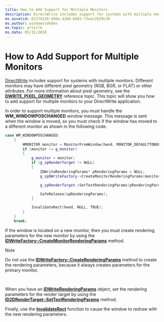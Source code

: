 ```yaml
---
title: How to Add Support for Multiple Monitors
description: DirectWrite includes support for systems with multiple monitors.
ms.assetid: 62274126-49da-4166-8482-73aac2b29c26
ms.author: windowssdkdev
ms.topic: article
ms.date: 05/31/2018
---
```


# How to Add Support for Multiple Monitors

[DirectWrite](direct-write-portal.md) includes support for systems with multiple monitors. Different monitors may have different pixel geometry (RGB, BGR, or FLAT) or other attributes. For more information about pixel geometry, see the [**DWRITE\_PIXEL\_GEOMETRY**](/windows/desktop/api/dwrite/ne-dwrite-dwrite_pixel_geometry) reference topic. This topic will show you how to add support for multiple monitors to your DirectWrite application.

In order to support multiple monitors, you must handle the **WM\_WINDOWPOSCHANGED** window message. This message is sent when the window is moved, so you must check if the window has moved to a different monitor as shown in the following code.


```C++
case WM_WINDOWPOSCHANGED:
    {
        HMONITOR monitor = MonitorFromWindow(hwnd, MONITOR_DEFAULTTONULL);
        if (monitor != g_monitor)
        {
            g_monitor = monitor;
            if (g_spRenderTarget != NULL)
            {
                IDWriteRenderingParams* pRenderingParams = NULL;
                g_spDWriteFactory->CreateMonitorRenderingParams(monitor, &pRenderingParams);

                g_spRenderTarget->SetTextRenderingParams(pRenderingParams);

                SafeRelease(&pRenderingParams);
            }

            InvalidateRect(hwnd, NULL, TRUE);
        }
    }
    break;
```



If the window is located on a new monitor, then you must create rendering parameters for the new monitor by using the [**IDWriteFactory::CreateMonitorRenderingParams**](https://msdn.microsoft.com/en-us/library/Dd368199(v=VS.85).aspx) method.

> [!Note]  
> Do not use the [**IDWriteFactory::CreateRenderingParams**](https://msdn.microsoft.com/en-us/library/Dd368201(v=VS.85).aspx) method to create the rendering parameters, because it always creates parameters for the primary monitor.

 

When you have an [**IDWriteRenderingParams**](https://msdn.microsoft.com/en-us/library/Dd371285(v=VS.85).aspx) object, set the rendering parameters for the render target by using the [**ID2DRenderTarget::SetTextRenderingParams**](https://msdn.microsoft.com/library/windows/desktop/dd316898) method.

Finally, use the [**InvalidateRect**](https://msdn.microsoft.com/library/windows/desktop/dd145002) function to cause the window to redraw with the new rendering parameters.

 

 




